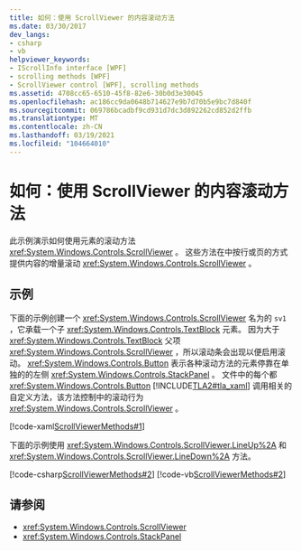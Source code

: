```yaml
---
title: 如何：使用 ScrollViewer 的内容滚动方法
ms.date: 03/30/2017
dev_langs:
- csharp
- vb
helpviewer_keywords:
- IScrollInfo interface [WPF]
- scrolling methods [WPF]
- ScrollViewer control [WPF], scrolling methods
ms.assetid: 4708cc65-6510-45f8-82e6-30b0d3e30045
ms.openlocfilehash: ac186cc9da0648b714627e9b7d70b5e9bc7d840f
ms.sourcegitcommit: 069786bcadbf9cd931d7dc3d892262cd852d2ffb
ms.translationtype: MT
ms.contentlocale: zh-CN
ms.lasthandoff: 03/19/2021
ms.locfileid: "104664010"
---
```

# <a name="how-to-use-the-content-scrolling-methods-of-scrollviewer"></a>如何：使用 ScrollViewer 的内容滚动方法
此示例演示如何使用元素的滚动方法 <xref:System.Windows.Controls.ScrollViewer> 。 这些方法在中按行或页的方式提供内容的增量滚动 <xref:System.Windows.Controls.ScrollViewer> 。  
  
## <a name="example"></a>示例  
 下面的示例创建一个 <xref:System.Windows.Controls.ScrollViewer> 名为的 `sv1` ，它承载一个子 <xref:System.Windows.Controls.TextBlock> 元素。 因为大于 <xref:System.Windows.Controls.TextBlock> 父项 <xref:System.Windows.Controls.ScrollViewer> ，所以滚动条会出现以便启用滚动。 <xref:System.Windows.Controls.Button> 表示各种滚动方法的元素停靠在单独的的左侧 <xref:System.Windows.Controls.StackPanel> 。 文件中的每个都 <xref:System.Windows.Controls.Button> [!INCLUDE[TLA2#tla_xaml](../../../includes/tla2sharptla-xaml-md.md)] 调用相关的自定义方法，该方法控制中的滚动行为 <xref:System.Windows.Controls.ScrollViewer> 。  
  
 [!code-xaml[ScrollViewerMethods#1](~/samples/snippets/csharp/VS_Snippets_Wpf/ScrollViewerMethods/CSharp/Window1.xaml#1)]  
  
 下面的示例使用 <xref:System.Windows.Controls.ScrollViewer.LineUp%2A> 和 <xref:System.Windows.Controls.ScrollViewer.LineDown%2A> 方法。  
  
 [!code-csharp[ScrollViewerMethods#2](~/samples/snippets/csharp/VS_Snippets_Wpf/ScrollViewerMethods/CSharp/Window1.xaml.cs#2)]
 [!code-vb[ScrollViewerMethods#2](~/samples/snippets/visualbasic/VS_Snippets_Wpf/ScrollViewerMethods/VisualBasic/Window1.xaml.vb#2)]  
  
## <a name="see-also"></a>请参阅

- <xref:System.Windows.Controls.ScrollViewer>
- <xref:System.Windows.Controls.StackPanel>
